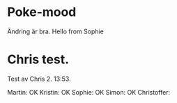 # Poke-mood
Ändring är bra. 
Hello from Sophie
# Chris test. 
Test av Chris 2. 13:53. 


Martin: OK
Kristin: OK
Sophie: OK
Simon: OK
Christoffer: